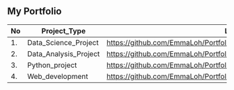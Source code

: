 ## My Portfolio

|No|Project_Type|Link|
|-|------------|----|
|1.|Data_Science_Project|https://github.com/EmmaLoh/Portfolio/tree/main/Data_Science_Projects|
|2.|Data_Analysis_Project|https://github.com/EmmaLoh/Portfolio/tree/main/Data_Analysis_Project/SQL|
|3.|Python_project|https://github.com/EmmaLoh/Portfolio/tree/main/Python_Project|
|4.|Web_development|https://github.com/EmmaLoh/Portfolio/tree/main/Web_development|
                                                                                                                                                                     
